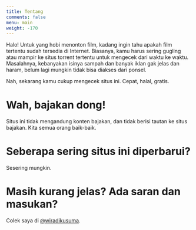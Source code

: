 ```yaml
---
title: Tentang
comments: false
menu: main
weight: -170
---
```


Halo! Untuk yang hobi menonton film, kadang ingin tahu apakah film tertentu sudah tersedia di Internet. Biasanya, kamu harus sering gugling atau mampir ke situs torrent tertentu untuk mengecek dari waktu ke waktu. Masalahnya, kebanyakan isinya sampah dan banyak iklan gak jelas dan haram, belum lagi mungkin tidak bisa diakses dari ponsel.

Nah, sekarang kamu cukup mengecek situs ini. Cepat, halal, gratis.

Wah, bajakan dong!
==================

Situs ini tidak mengandung konten bajakan, dan tidak berisi tautan ke situs bajakan. Kita semua orang baik-baik.

Seberapa sering situs ini diperbarui?
=====================================

Sesering mungkin.

Masih kurang jelas? Ada saran dan masukan?
==========================================

Colek saya di [@wiradikusuma](https://twitter.com/wiradikusuma).